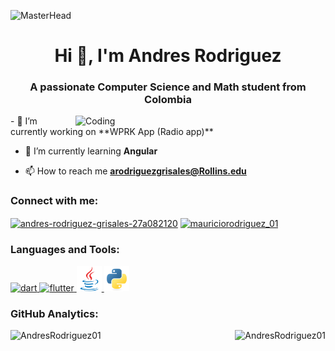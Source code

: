 ![MasterHead](https://user-images.githubusercontent.com/74038190/241765440-80728820-e06b-4f96-9c9e-9df46f0cc0a5.gif)
<h1 align="center">Hi 👋, I'm Andres Rodriguez</h1>
<h3 align="center">A passionate Computer Science and Math student from Colombia</h3>
<img align="right" alt="Coding" width="400" src="https://camo.githubusercontent.com/c1dcb74cc1c1835b1d716f5051499a2814c683c806b15f04b0eba492863703e9/68747470733a2f2f63646e2e6472696262626c652e636f6d2f75736572732f3733303730332f73637265656e73686f74732f363538313234332f6176656e746f2e676966">
- 🔭 I’m currently working on **WPRK App (Radio app)**

- 🌱 I’m currently learning **Angular**

- 📫 How to reach me **arodriguezgrisales@Rollins.edu**

<h3 align="left">Connect with me:</h3>
<p align="left">
<a href="https://linkedin.com/in/andres-rodriguez-grisales-27a082120" target="blank"><img align="center" src="https://raw.githubusercontent.com/rahuldkjain/github-profile-readme-generator/master/src/images/icons/Social/linked-in-alt.svg" alt="andres-rodriguez-grisales-27a082120" height="30" width="40" /></a>
<a href="https://instagram.com/mauriciorodriguez_01" target="blank"><img align="center" src="https://raw.githubusercontent.com/rahuldkjain/github-profile-readme-generator/master/src/images/icons/Social/instagram.svg" alt="mauriciorodriguez_01" height="30" width="40" /></a>
</p>

<h3 align="left">Languages and Tools:</h3>
<p align="left"> <a href="https://dart.dev" target="_blank" rel="noreferrer"> <img src="https://www.vectorlogo.zone/logos/dartlang/dartlang-icon.svg" alt="dart" width="40" height="40"/> </a> <a href="https://flutter.dev" target="_blank" rel="noreferrer"> <img src="https://www.vectorlogo.zone/logos/flutterio/flutterio-icon.svg" alt="flutter" width="40" height="40"/> </a> <a href="https://www.java.com" target="_blank" rel="noreferrer"> <img src="https://raw.githubusercontent.com/devicons/devicon/master/icons/java/java-original.svg" alt="java" width="40" height="40"/> </a> <a href="https://www.python.org" target="_blank" rel="noreferrer"> <img src="https://raw.githubusercontent.com/devicons/devicon/master/icons/python/python-original.svg" alt="python" width="40" height="40"/> </a> </p>

<h3 align="left">GitHub Analytics:</h3>
<p><img align="left" src="https://github-readme-stats.vercel.app/api/top-langs?username=AndresRodriguez01&show_icons=true&locale=en&layout=compact" alt="AndresRodriguez01" /></p>

<p>&nbsp;<img align="right" src="https://github-readme-stats.vercel.app/api?username=AndresRodriguez01&show_icons=true&locale=en" alt="AndresRodriguez01" /></p>
